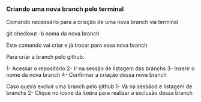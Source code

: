 ### Criando uma nova branch pelo terminal

Comando necessário para a criação de uma nova branch via terminal

git checkout -b noma da nova branch

Este comando vai criar e já trocar para essa nova branch

Para criar a branch pelo github:

1- Acessar o repositório
2- Ir na sessão de listagem das branchs
3- Inserir o nome da nova branch
4- Confirmar a criação dessa nova branch

Caso queira excluir uma branch pelo github
1- Vá na sessãod e listagem de branchs 
2- Clique no ícone da lixeira para realizar a exclusão dessa branch